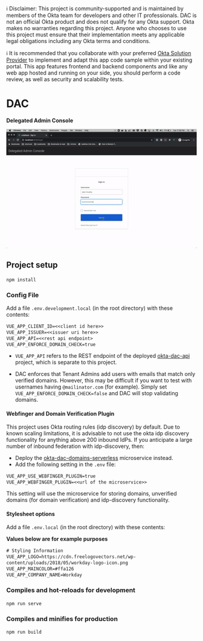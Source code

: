 ℹ️ Disclaimer: This project is community-supported and is maintained by members of the Okta team for developers and other IT professionals. DAC is not an official Okta product and does not qualify for any Okta support. Okta makes no warranties regarding this project. Anyone who chooses to use this project must ensure that their implementation meets any applicable legal obligations including any Okta terms and conditions.

ℹ️ It is recommended that you collaborate with your preferred [Okta Solution Provider](https://www.okta.com/partners/meet-our-partners/?field_partner_type_tid=8101&field_solutions_target_id=6061) to implement and adapt this app code sample within your existing portal. This app features frontend and backend components and like any web app hosted and running on your side, you should perform a code review, as well as security and scalability tests. 

# DAC 
__Delegated Admin Console__

![alt text](images/dac-demo.gif)

## Project setup

```
npm install
```

### Config File

Add a file `.env.development.local` (in the root directory) with these contents:

```
VUE_APP_CLIENT_ID=<<client id here>>
VUE_APP_ISSUER=<<issuer uri here>>
VUE_APP_API=<<rest api endpoint>
VUE_APP_ENFORCE_DOMAIN_CHECK=true
```

* `VUE_APP_API` refers to the REST endpoint of the deployed [okta-dac-api](https://github.com/udplabs/okta-dac-api) project, which is separate to this project.

* DAC enforces that Tenant Admins add users with emails that match only verified domains. However, this may be difficult if you want to test with usernames having `@mailinator.com` (for example). Simply set `VUE_APP_ENFORCE_DOMAIN_CHECK=false` and DAC will stop validating domains.

#### Webfinger and Domain Verification Plugin

This project uses Okta routing rules (idp discovery) by default. Due to known scaling limitations, it is advisable to not use the okta idp discovery functionality for anything above 200 inbound IdPs. If you anticipate a large number of inbound federation with idp-discovery, then: 
* Deploy the [okta-dac-domains-serverless](https://github.com/udplabs/okta-dac-domains-serverless) microservice instead.
* Add the following setting in the `.env` file:
```
VUE_APP_USE_WEBFINGER_PLUGIN=true
VUE_APP_WEBFINGER_PLUGIN=<<url of the microservice>>
```
This setting will use the microservice for storing domains, unverified domains (for domain verification) and idp-discovery functionality.

#### Stylesheet options

Add a file `.env.local` (in the root directory) with these contents: 

**Values below are for example purposes**
```
# Styling Information
VUE_APP_LOGO=https://cdn.freelogovectors.net/wp-content/uploads/2018/05/workday-logo-icon.png
VUE_APP_MAINCOLOR=#ffa126
VUE_APP_COMPANY_NAME=Workday
```

### Compiles and hot-reloads for development

```
npm run serve
```

### Compiles and minifies for production

```
npm run build
```
